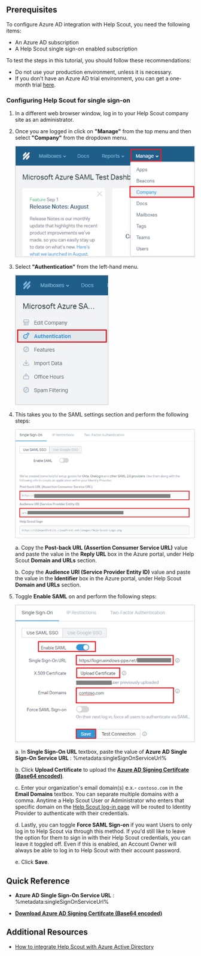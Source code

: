 ## Prerequisites

To configure Azure AD integration with Help Scout, you need the following items:

- An Azure AD subscription
- A Help Scout single sign-on enabled subscription

To test the steps in this tutorial, you should follow these recommendations:

- Do not use your production environment, unless it is necessary.
- If you don't have an Azure AD trial environment, you can get a one-month trial [here](https://azure.microsoft.com/pricing/free-trial/).

### Configuring Help Scout for single sign-on


1. In a different web browser window, log in to your Help Scout company site as an administrator.

2. Once you are logged in click on **"Manage"** from the top menu and then select **"Company"** from the dropdown menu.

	![Configure Single Sign-On](./media/settings1.png) 
 
3. Select **"Authentication"** from the left-hand menu. 

	![Configure Single Sign-On](./media/settings2.png) 

4. This takes you to the SAML settings section and perform the following steps:

	![Configure Single Sign-On](./media/settings3.png) 
 
	a. Copy the **Post-back URL (Assertion Consumer Service URL)** value and paste the value in the **Reply URL** box in the Azure portal, under Help Scout **Domain and URLs** section.
	
	b. Copy the **Audience URI (Service Provider Entity ID)** value and paste the value in the **Identifier** box in the Azure portal, under Help Scout **Domain and URLs** section.

5. Toggle **Enable SAML** on and perform the following steps:

	![Configure Single Sign-On](./media/settings4.png) 
 
	a. In **Single Sign-On URL** textbox, paste the value of **Azure AD Single Sign-On Service URL** : %metadata:singleSignOnServiceUrl%
	
	b. Click **Upload Certificate** to upload the **[Azure AD Signing Certifcate (Base64 encoded)](%metadata:certificateDownloadBase64Url%)**.

	c. Enter your organization's email domain(s) e.x.- `contoso.com` in the **Email Domains** textbox. You can separate multiple domains with a comma. Anytime a Help Scout User or Administrator who enters that specific domain on the [Help Scout log-in page](https://secure.helpscout.net/members/login/) will be routed to Identity Provider to authenticate with their credentials.

	d. Lastly, you can toggle **Force SAML Sign-on** if you want Users to only log in to Help Scout via through this method. If you'd still like to leave the option for them to sign in with their Help Scout credentials, you can leave it toggled off. Even if this is enabled, an Account Owner will always be able to log in to Help Scout with their account password.

	e. Click **Save**.

## Quick Reference

* **Azure AD Single Sign-On Service URL** : %metadata:singleSignOnServiceUrl%

* **[Download Azure AD Signing Certifcate (Base64 encoded)](%metadata:certificateDownloadBase64Url%)**

## Additional Resources

* [How to integrate Help Scout with Azure Active Directory](https://docs.microsoft.com/azure/active-directory/active-directory-saas-helpscout-tutorial)
